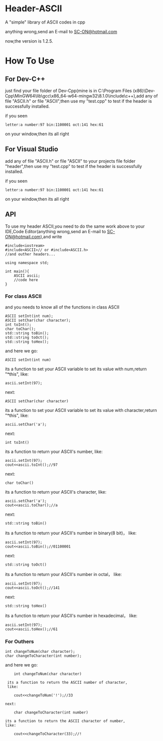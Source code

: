 # Header-ASCII
A "simple" library of ASCII codes in cpp

anything wrong,send an E-mail to SC-ON@hotmail.com


now,the version is 1.2.5.


  # How To Use

  ## For Dev-C++
  
  just find your file folder of Dev-Cpp(mine is in C:\Program Files (x86)\Dev-Cpp\MinGW64\lib\gcc\x86_64-w64-mingw32\8.1.0\include\c++),add any of file "ASCII.h" or file "ASCII",then use my "test.cpp" to test if the header is successfully installed.
  
  if you seen
  
    letter:a number:97 bin:1100001 oct:141 hex:61
    
  on your window,then its all right

    

  ## For Visual Studio
  
  add any of file "ASCII.h" or file "ASCII" to your projects file folder "header",then use my "test.cpp" to test if the header is successfully installed.

  if you seen
  
    letter:a number:97 bin:1100001 oct:141 hex:61
    
  on your window,then its all right


  ## API

  To use my header ASCII,you need to do the same work above to your IDE,Code Editor(anything wrong,send an E-mail to SC-ON@hotmail.com),and write

    #include<iostream>
    #include<ASCII>// or #include<ASCII.h>
    //and outher headers...
    
    using namespace std;
    
    int main(){
        ASCII ascii;
        //code here
    }


  ### For class ASCII
  and you needs to know all of the functions in class ASCII
  
    ASCII setInt(int num);
	ASCII setChar(char character);
	int toInt();
	char toChar();
	std::string toBin();
	std::string toOct();
	std::string toHex();


  and here we go:
  
    ASCII setInt(int num)

  its a function to set your ASCII variable to set its value with num,return "*this",
  like:

    ascii.setInt(97);

  next:

    ASCII setChar(char character)

  its a function to set your ASCII variable to set its value with character,return "*this",
  like:
  
    ascii.setChar('a');


  next:

    int toInt()

  its a function to return your ASCII's number,
  like:

    ascii.setInt(97);
    cout<<ascii.toInt();//97

  next:

    char toChar()

  its a function to return your ASCII's character,
  like:

    ascii.setChar('a');
    cout<<ascii.toChar();//a

  next:

    std::string toBin()

  its a function to return your ASCII's number in binary(8 bit)，
  like:

    ascii.setInt(97);
    cout<<ascii.toBin();//01100001

  next:

    std::string toOct()

  its a function to return your ASCII's number in octal，
  like:

    ascii.setInt(97);
    cout<<ascii.toOct();//141

  next:

    std::string toHex()

  its a function to return your ASCII's number in hexadecimal，
  like:

    ascii.setInt(97);
    cout<<ascii.toHex();//61


### For Outhers

	int changeToNum(char character);
  	char changeToCharacter(int number);

   and here we go:

    	int changeToNum(char character)

     its a function to return the ASCII number of character,
     like:

     	cout<<changeToNum('!');//33

    next:

    	char changeToCharacter(int number)
   	
    its a function to return the ASCII character of number,
    like:

    	cout<<changeToCharacter(33);//!


     
